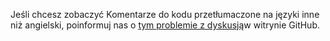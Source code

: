 Jeśli chcesz zobaczyć Komentarze do kodu przetłumaczone na języki inne niż angielski, poinformuj nas o [tym problemie z dyskusją](https://github.com/MicrosoftDocs/feedback/issues/2515)w witrynie GitHub.